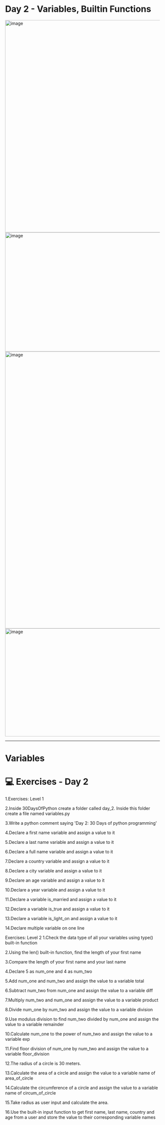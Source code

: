 # Day 2 - Variables, Builtin Functions

<img width="1083" height="690" alt="image" src="https://github.com/user-attachments/assets/cdf3b394-897d-4ff4-aad6-4b38a0407425" />



<img width="902" height="387" alt="image" src="https://github.com/user-attachments/assets/94dc8248-dfab-4908-b15a-0b94587f9042" />


<img width="763" height="900" alt="image" src="https://github.com/user-attachments/assets/7bddd119-be2e-405d-a6c0-cf3ee6009c56" />


<img width="960" height="351" alt="image" src="https://github.com/user-attachments/assets/56b525c2-8f1c-4806-9a58-16522dab8193" />

---
# Variables




# 💻 Exercises - Day 2
1.Exercises: Level 1

2.Inside 30DaysOfPython create a folder called day_2. Inside this folder create a file named variables.py

3.Write a python comment saying 'Day 2: 30 Days of python programming'

4.Declare a first name variable and assign a value to it

5.Declare a last name variable and assign a value to it

6.Declare a full name variable and assign a value to it

7.Declare a country variable and assign a value to it

8.Declare a city variable and assign a value to it

9.Declare an age variable and assign a value to it

10.Declare a year variable and assign a value to it

11.Declare a variable is_married and assign a value to it

12.Declare a variable is_true and assign a value to it

13.Declare a variable is_light_on and assign a value to it

14.Declare multiple variable on one line

Exercises: Level 2
1.Check the data type of all your variables using type() built-in function

2.Using the len() built-in function, find the length of your first name

3.Compare the length of your first name and your last name

4.Declare 5 as num_one and 4 as num_two

5.Add num_one and num_two and assign the value to a variable total

6.Subtract num_two from num_one and assign the value to a variable diff

7.Multiply num_two and num_one and assign the value to a variable product

8.Divide num_one by num_two and assign the value to a variable division

9.Use modulus division to find num_two divided by num_one and assign the value to a variable remainder

10.Calculate num_one to the power of num_two and assign the value to a variable exp

11.Find floor division of num_one by num_two and assign the value to a variable floor_division

12.The radius of a circle is 30 meters.

13.Calculate the area of a circle and assign the value to a variable name of area_of_circle

14.Calculate the circumference of a circle and assign the value to a variable name of circum_of_circle

15.Take radius as user input and calculate the area.

16.Use the built-in input function to get first name, last name, country and age from a user and store the value to their corresponding variable names
